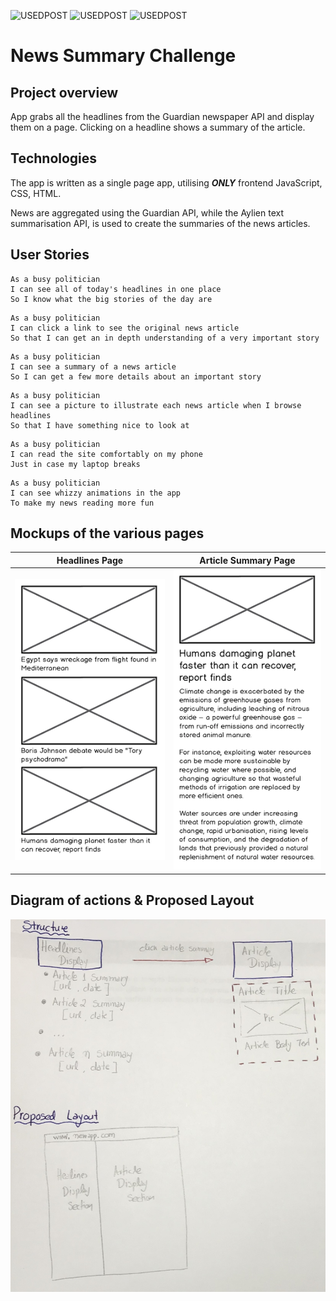 ![USEDPOST](https://img.shields.io/badge/USES-HTML-green.svg?style=for-the-badge) ![USEDPOST](https://img.shields.io/badge/USES-GIT-orange.svg?style=for-the-badge) ![USEDPOST](https://img.shields.io/badge/USES-Javascript-blue.svg?style=for-the-badge)

# News Summary Challenge

## Project overview

App grabs all the headlines from the Guardian newspaper API and display them on a page.  Clicking on a headline shows a summary of the article.

## Technologies

The app is written as a single page app, utilising ***ONLY*** frontend JavaScript, CSS, HTML.

News are aggregated using the Guardian API, while the Aylien text summarisation API, is used to create the summaries of the news articles.

## User Stories

```
As a busy politician
I can see all of today's headlines in one place
So I know what the big stories of the day are
```

```
As a busy politician
I can click a link to see the original news article
So that I can get an in depth understanding of a very important story
```

```
As a busy politician
I can see a summary of a news article
So I can get a few more details about an important story
```

```
As a busy politician
I can see a picture to illustrate each news article when I browse headlines
So that I have something nice to look at
```

```
As a busy politician
I can read the site comfortably on my phone
Just in case my laptop breaks
```

```
As a busy politician
I can see whizzy animations in the app
To make my news reading more fun
```

## Mockups of the various pages

 Headlines Page | Article Summary Page
:---: | :---:
![Headlines page mockup](/images/news-summary-project-headlines-page-mockup.png) | ![Article page mockup](/images/news-summary-project-article-page-mockup.png)

## Diagram of actions & Proposed Layout
![Handwritten Notes](/images/structure_methodology.jpg)
